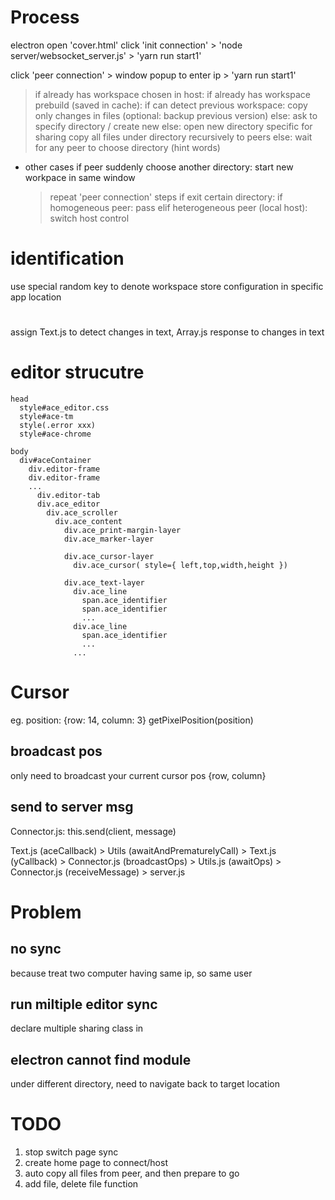 # Process
electron open 'cover.html'
click 'init connection' > 'node server/websocket_server.js' > 'yarn run start1' 

click 'peer connection' > window popup to enter ip > 'yarn run start1'
  > if already has workspace chosen in host:
      if already has workspace prebuild (saved in cache):
        if can detect previous workspace:
          copy only changes in files
          (optional: backup previous version)
        else:
          ask to specify directory / create new
      else:
        open new directory specific for sharing
        copy all files under directory recursively to peers
    else:
      wait for any peer to choose directory (hint words)

- other cases
if peer suddenly choose another directory:
  start new workpace in same window
  > repeat 'peer connection' steps
if exit certain directory:
  if homogeneous peer:
    pass
  elif heterogeneous peer (local host):
    switch host control


# identification
use special random key to denote workspace
store configuration in specific app location


#
assign Text.js to detect changes in text,
Array.js response to changes in text

# editor strucutre
```pug
head
  style#ace_editor.css
  style#ace-tm
  style(.error xxx)
  style#ace-chrome

body
  div#aceContainer
    div.editor-frame
    div.editor-frame
    ...
      div.editor-tab
      div.ace_editor
        div.ace_scroller
          div.ace_content
            div.ace_print-margin-layer
            div.ace_marker-layer

            div.ace_cursor-layer
              div.ace_cursor( style={ left,top,width,height })

            div.ace_text-layer
              div.ace_line
                span.ace_identifier
                span.ace_identifier
                ...
              div.ace_line
                span.ace_identifier
                ...
              ...
```

# Cursor
eg.
position: {row: 14, column: 3}
getPixelPosition(position)

## broadcast pos
only need to broadcast your current cursor pos {row, column}

## send to server msg
Connector.js:
  this.send(client, message)

Text.js (aceCallback) > Utils (awaitAndPrematurelyCall) > Text.js (yCallback) > Connector.js (broadcastOps) > Utils.js (awaitOps) > Connector.js (receiveMessage) > server.js

# Problem
## no sync
because treat two computer having same ip, so same user

## run miltiple editor sync
declare multiple sharing class in 

## electron cannot find module
under different directory, need to navigate back to target location





# TODO
1. stop switch page sync 
2. create home page to connect/host
3. auto copy all files from peer, and then prepare to go
4. add file, delete file function






